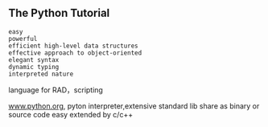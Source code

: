 ## The Python Tutorial
    easy
    powerful
    efficient high-level data structures 
    effective approach to object-oriented 
    elegant syntax
    dynamic typing
    interpreted nature

language for RAD，scripting

www.python.org, pyton interpreter,extensive standard lib share as binary or source code
easy extended by c/c++
